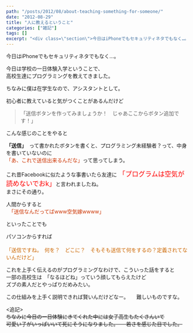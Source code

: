 ```yaml
---
path: "/posts/2012/08/about-teaching-something-for-someone/"
date: "2012-08-29"
title: "人に教えるということ"
categories: ["雑記"]
tags: []
excerpt: "<div class=\"section\">今日はiPhoneでもセキュリティネタでもなく…。  今日は学校の一日体験入学ということで、  高校生達にプログラミングを教えてきました。  ちなみに僕..."
---
```


<div class="section">今日はiPhoneでもセキュリティネタでもなく…。  

今日は学校の一日体験入学ということで、  
高校生達にプログラミングを教えてきました。  

ちなみに僕は在学生なので、アシスタントとして。  

初心者に教えていると気がつくことがあるんだけど  

> 「送信ボタンを作ってみましょうか！　じゃあここからボタン追加です！」

こんな感じのことをやると  

**「送信」**　って書かれたボタンを書くと、プログラミング未経験者？って、中身を書いていないのに  
<font color="#CC3300">「あ、これで送信出来るんだな」</font>って思ってしまう。  

これ昔Facebookに似たような事書いたら友達に　<font color="red" size="4">「プログラムは空気が読めないでおk」</font>と言われましたね。  
まさにその通り。  

人間からすると  
<span style="color:#CC3300;" class="deco">　「送信なんだってばwww空気嫁wwww」</span>  

といったことでも  

パソコンからすれば  
<span style="color:#CC6600;" class="deco">  
「送信ですね。　何を？　どこに？　そもそも送信て何をするの？定義されてないんだけど」</span>  

これを上手く伝えるのがプログラミングなわけで、こういった話をすると  
一部の高校生は　「なるほどね」っていう顔してもらえたけど  
ズブの素人だとやっぱりだめみたい。  

この仕組みを上手く説明できれば賢いんだけどなー。　　難しいものですな。  

<追記>  
<del>ちなみに今日の一日体験にきてくれた中には女子高生もたくさんいて  
可愛い子がいっぱいいて死にそうになりました。　　若さを感じた日でした。</del></div>